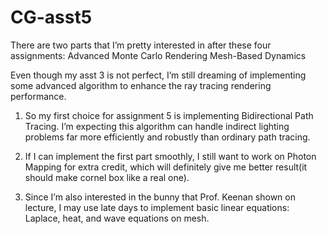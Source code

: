 # CG-asst5
There are two parts that I’m pretty interested in after these four assignments:
Advanced Monte Carlo Rendering
Mesh-Based Dynamics


Even though my asst 3 is not perfect, I’m still dreaming of implementing some advanced algorithm to enhance the ray tracing rendering performance.

1. So my first choice for assignment 5 is implementing Bidirectional Path Tracing. I’m expecting this algorithm can handle indirect lighting problems far more efficiently and robustly than ordinary path tracing.


2. If I can implement the first part smoothly, I still want to work on Photon Mapping for extra credit, which will definitely give me better result(it should make cornel box like a real one).

3. Since I’m also interested in the bunny that Prof. Keenan shown on lecture, I may use late days to implement basic linear equations: Laplace, heat, and wave equations on mesh.
